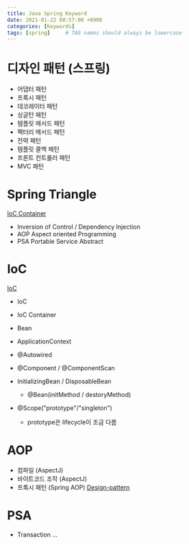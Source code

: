 ```yaml
---
title: Java Spring Keyword
date: 2021-01-22 08:57:00 +0900
categories: [Keywords]
tags: [spring]     # TAG names should always be lowercase
---
```


# 디자인 패턴 (스프링)

- 어댑터 패턴
- 프록시 패턴
- 데코레이터 패턴
- 싱글턴 패턴
- 템플릿 메서드 패턴
- 팩터리 메서드 패턴
- 전략 패턴
- 템플릿 콜백 패턴
- 프론트 컨트롤러 패턴
- MVC 패턴

# Spring Triangle

[IoC Container](https://docs.spring.io/spring-framework/docs/current/reference/html/core.html#beans)

- Inversion of Control / Dependency Injection
- AOP Aspect oriented Programming
- PSA Portable Service Abstract

# IoC

[IoC](https://martinfowler.com/articles/injection.html)

- IoC
- IoC Container
- Bean

- ApplicationContext
- @Autowired
- @Component / @ComponentScan
- InitializingBean / DisposableBean
  - @Bean(initMethod / destoryMethod)

- @Scope("prototype"/"singleton")
  - prototype은 lifecycle이 조금 다름

# AOP

- 컴파일 (AspectJ)
- 바이트코드 조작 (AspectJ)
- 프록시 패턴 (Spring AOP) [Design-pattern](https://refactoring.guru/design-patterns/proxy)

# PSA

- Transaction ... 